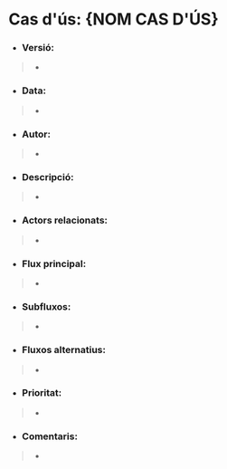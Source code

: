 # **Cas d'ús: {NOM CAS D'ÚS}**

- ### **Versió:**
> -

- ### **Data:**
> -

- ### **Autor:** 
> -

- ### **Descripció:**
> -

- ### **Actors relacionats:** 
> -

- ### **Flux principal:** 
> -

- ### **Subfluxos:** 
> -

- ### **Fluxos alternatius:** 
> -

- ### **Prioritat:** 
> -

- ### **Comentaris:** 
> -
